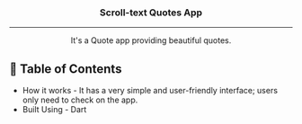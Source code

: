 
<h3 align="center">Scroll-text Quotes App</h3>


---

<p align="center"> It's a Quote app providing beautiful quotes.
    <br> 
</p>

## 📝 Table of Contents
+ How it works - It has a very simple and user-friendly interface; users only need to check on the app.
+ Built Using - Dart

